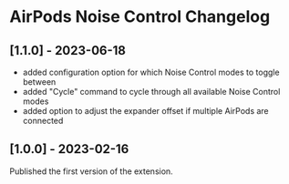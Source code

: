 # AirPods Noise Control Changelog

## [1.1.0] - 2023-06-18

- added configuration option for which Noise Control modes to toggle between
- added "Cycle" command to cycle through all available Noise Control modes
- added option to adjust the expander offset if multiple AirPods are connected

## [1.0.0] - 2023-02-16

Published the first version of the extension.